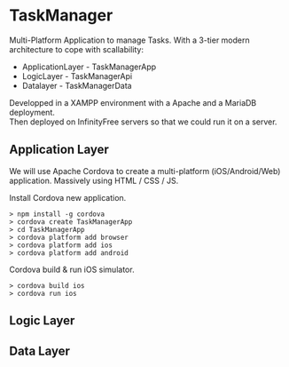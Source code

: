 # TaskManager

Multi-Platform Application to manage Tasks. With a 3-tier modern architecture to cope with scallability:
 * ApplicationLayer - TaskManagerApp
 * LogicLayer - TaskManagerApi
 * Datalayer - TaskManagerData

Developped in a XAMPP environment with a Apache and a MariaDB deployment.   
Then deployed on InfinityFree servers so that we could run it on a server.

## Application Layer

We will use Apache Cordova to create a multi-platform (iOS/Android/Web) application. Massively using HTML / CSS / JS.

Install Cordova new application.
```
> npm install -g cordova
> cordova create TaskManagerApp
> cd TaskManagerApp
> cordova platform add browser
> cordova platform add ios
> cordova platform add android
```

Cordova build & run iOS simulator.
```
> cordova build ios
> cordova run ios
```

## Logic Layer

## Data Layer
